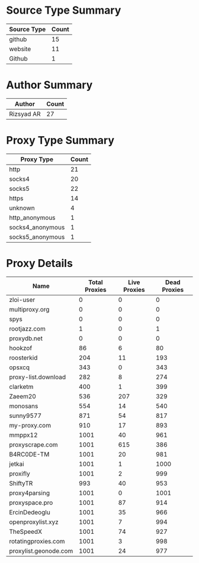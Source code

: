 # Source Type Summary

| Source Type | Count |
|-------------|-------|
| github | 15 |
| website | 11 |
| Github | 1 |


# Author Summary

| Author | Count |
|--------|-------|
| Rizsyad AR | 27 |


# Proxy Type Summary

| Proxy Type | Count |
|------------|-------|
| http | 21 |
| socks4 | 20 |
| socks5 | 22 |
| https | 14 |
| unknown | 4 |
| http_anonymous | 1 |
| socks4_anonymous | 1 |
| socks5_anonymous | 1 |


# Proxy Details

| Name | Total Proxies | Live Proxies | Dead Proxies |
|------|---------------|--------------|---------------|
| zloi-user | 0 | 0 | 0 |
| multiproxy.org | 0 | 0 | 0 |
| spys | 0 | 0 | 0 |
| rootjazz.com | 1 | 0 | 1 |
| proxydb.net | 0 | 0 | 0 |
| hookzof | 86 | 6 | 80 |
| roosterkid | 204 | 11 | 193 |
| opsxcq | 343 | 0 | 343 |
| proxy-list.download | 282 | 8 | 274 |
| clarketm | 400 | 1 | 399 |
| Zaeem20 | 536 | 207 | 329 |
| monosans | 554 | 14 | 540 |
| sunny9577 | 871 | 54 | 817 |
| my-proxy.com | 910 | 17 | 893 |
| mmppx12 | 1001 | 40 | 961 |
| proxyscrape.com | 1001 | 615 | 386 |
| B4RC0DE-TM | 1001 | 20 | 981 |
| jetkai | 1001 | 1 | 1000 |
| proxifly | 1001 | 2 | 999 |
| ShiftyTR | 993 | 40 | 953 |
| proxy4parsing | 1001 | 0 | 1001 |
| proxyspace.pro | 1001 | 87 | 914 |
| ErcinDedeoglu | 1001 | 35 | 966 |
| openproxylist.xyz | 1001 | 7 | 994 |
| TheSpeedX | 1001 | 74 | 927 |
| rotatingproxies.com | 1001 | 3 | 998 |
| proxylist.geonode.com | 1001 | 24 | 977 |
